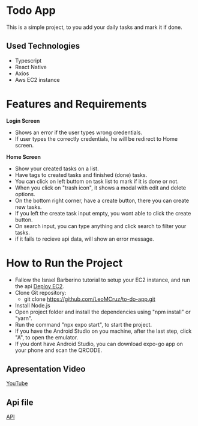 # Todo App

This is a simple project, to you add your daily tasks and mark it if done.

## Used Technologies
- Typescript
- React Native
- Axios
- Aws EC2 instance

# Features and Requirements

 **Login Screen**
 - Shows an error if the user types wrong credentials.
 - If user types the correctly credentials, he will be redirect to Home screen.

 **Home Screen**
 - Show your created tasks on a list.
 - Have tags to created tasks and finished (done) tasks.
 - You can click on left buttom on task list to mark if it is done or not.
 - When you click on "trash icon", it shows a modal with edit and delete options.
 - On the bottom right corner, have a create button, there you can create new tasks.
 - If you left the create task input empty, you wont able to click the create button.
 - On search input, you can type anything and click search to filter your tasks.
 - if it fails to recieve api data, will show an error message.

# How to Run the Project
- Fallow the Israel Barberino tutorial to setup your EC2 instance, and run the api [Deploy EC2](https://israelbarberino-dev.notion.site/Guia-para-Deploy-em-inst-ncia-do-AWS-EC2-12da01dcbda18080a08be3007e1ec9cf).
- Clone Git repository: 
    + git clone https://github.com/LeoMCruz/to-do-app.git
- Install Node.js
- Open project folder and install the dependencies using "npm install" or "yarn".
- Run the command "npx expo start", to start the project.
- If you have the Android Studio on you machine, after the last step, click "A", to open the emulator.
- If you dont have Android Studio, you can download expo-go app on your phone and scan the QRCODE.

## Apresentation Video
[YouTube](https://youtu.be/mwbyx43Fomg)

## Api file 
[API](https://youtu.be/mwbyx43Fomg)
